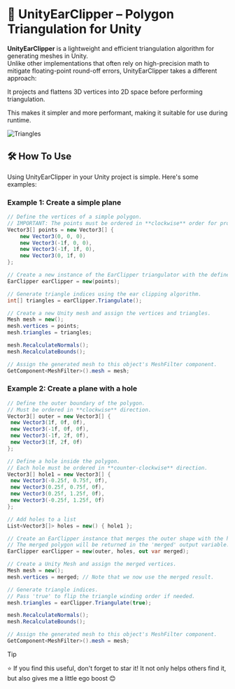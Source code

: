 # 🔺 UnityEarClipper – Polygon Triangulation for Unity

**UnityEarClipper** is a lightweight and efficient triangulation algorithm for generating meshes in Unity.  
Unlike other implementations that often rely on high-precision math to mitigate floating-point round-off errors, UnityEarClipper takes a different approach:  

It projects and flattens 3D vertices into 2D space before performing triangulation.

This makes it simpler and more performant, making it suitable for use during runtime.

![Triangles](https://github.com/user-attachments/assets/b4ce99c5-7595-4f7d-95f6-ae1b9e3eb0a4)

## 🛠️ How To Use

Using UnityEarClipper in your Unity project is simple. Here's some examples:

### Example 1: Create a simple plane

```csharp
// Define the vertices of a simple polygon.
// IMPORTANT: The points must be ordered in **clockwise** order for proper triangulation.
Vector3[] points = new Vector3[] {
    new Vector3(0, 0, 0),
    new Vector3(-1f, 0, 0),
    new Vector3(-1f, 1f, 0),
    new Vector3(0, 1f, 0)
};

// Create a new instance of the EarClipper triangulator with the defined points.
EarClipper earClipper = new(points);

// Generate triangle indices using the ear clipping algorithm.
int[] triangles = earClipper.Triangulate();

// Create a new Unity mesh and assign the vertices and triangles.
Mesh mesh = new();
mesh.vertices = points;
mesh.triangles = triangles;

mesh.RecalculateNormals();
mesh.RecalculateBounds();

// Assign the generated mesh to this object's MeshFilter component.
GetComponent<MeshFilter>().mesh = mesh;
   ```

### Example 2: Create a plane with a hole
   ```c#
// Define the outer boundary of the polygon.
// Must be ordered in **clockwise** direction.
Vector3[] outer = new Vector3[] {
    new Vector3(1f, 0f, 0f),
    new Vector3(-1f, 0f, 0f),
    new Vector3(-1f, 2f, 0f),
    new Vector3(1f, 2f, 0f)
};

// Define a hole inside the polygon.
// Each hole must be ordered in **counter-clockwise** direction.
Vector3[] hole1 = new Vector3[] {
    new Vector3(-0.25f, 0.75f, 0f),
    new Vector3(0.25f, 0.75f, 0f),
    new Vector3(0.25f, 1.25f, 0f),
    new Vector3(-0.25f, 1.25f, 0f)
};

// Add holes to a list
List<Vector3[]> holes = new() { hole1 };

// Create an EarClipper instance that merges the outer shape with the holes.
// The merged polygon will be returned in the 'merged' output variable.
EarClipper earClipper = new(outer, holes, out var merged);

// Create a Unity Mesh and assign the merged vertices.
Mesh mesh = new();
mesh.vertices = merged; // Note that we now use the merged result.

// Generate triangle indices.
// Pass 'true' to flip the triangle winding order if needed.
mesh.triangles = earClipper.Triangulate(true);

mesh.RecalculateNormals();
mesh.RecalculateBounds();

// Assign the generated mesh to this object's MeshFilter component.
GetComponent<MeshFilter>().mesh = mesh;

   ```


> [!TIP]  
> ⭐ If you find this useful, don't forget to star it! It not only helps others find it, but also gives me a little ego boost 😊
